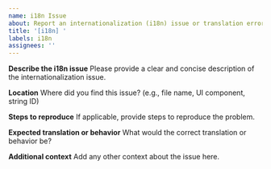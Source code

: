 ```yaml
---
name: i18n Issue
about: Report an internationalization (i18n) issue or translation error
title: '[i18n] '
labels: i18n
assignees: ''
---
```


**Describe the i18n issue**
Please provide a clear and concise description of the internationalization issue.

**Location**
Where did you find this issue? (e.g., file name, UI component, string ID)

**Steps to reproduce**
If applicable, provide steps to reproduce the problem.

**Expected translation or behavior**
What would the correct translation or behavior be?

**Additional context**
Add any other context about the issue here.
